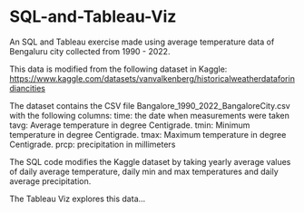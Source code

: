 # SQL-and-Tableau-Viz
An SQL and Tableau exercise made using average temperature data of Bengaluru city collected from 1990 - 2022. 

This data is modified from the following dataset in Kaggle: 
https://www.kaggle.com/datasets/vanvalkenberg/historicalweatherdataforindiancities

The dataset contains the CSV file Bangalore_1990_2022_BangaloreCity.csv with the following columns:
time: the date when measurements were taken
tavg: Average temperature in degree Centigrade.
tmin: Minimum temperature in degree Centigrade.
tmax: Maximum temperature in degree Centigrade.
prcp: precipitation in millimeters

The SQL code modifies the Kaggle dataset by taking yearly average values of daily average temperature, daily min and max temperatures and daily average precipitation.

The Tableau Viz explores this data...
